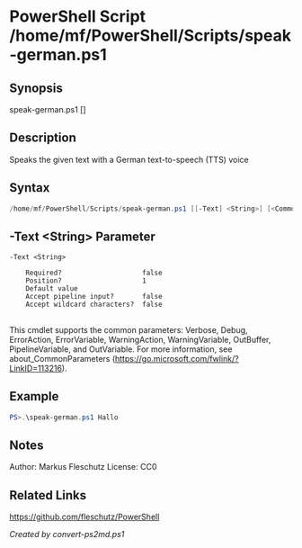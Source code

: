 # PowerShell Script /home/mf/PowerShell/Scripts/speak-german.ps1

## Synopsis
speak-german.ps1 [<text>]

## Description
Speaks the given text with a German text-to-speech (TTS) voice

## Syntax
```powershell
/home/mf/PowerShell/Scripts/speak-german.ps1 [[-Text] <String>] [<CommonParameters>]
```

## -Text &lt;String&gt; Parameter

```
-Text <String>
    
    Required?                    false
    Position?                    1
    Default value                
    Accept pipeline input?       false
    Accept wildcard characters?  false
```
## <CommonParameters>
This cmdlet supports the common parameters: Verbose, Debug, ErrorAction, ErrorVariable, WarningAction, WarningVariable, OutBuffer, PipelineVariable, and OutVariable. For more information, see about_CommonParameters (https://go.microsoft.com/fwlink/?LinkID=113216).

## Example
```powershell
PS>.\speak-german.ps1 Hallo
```


## Notes
Author:  Markus Fleschutz
License: CC0

## Related Links
https://github.com/fleschutz/PowerShell

*Created by convert-ps2md.ps1*
